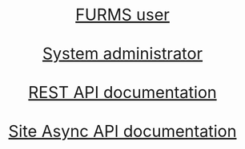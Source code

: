 
<p align="center" style="font-size: xx-large; height: 600px;">
  <a href="user">FURMS user</a> 
  <br/>
  <br/>  
  <a href="devops">System administrator</a> 
  <br/>
  <br/>
  <a href="rest-api">REST API documentation</a>
  <br/>
  <br/>
  <a href="rest-api">Site Async API documentation</a>  
</p>
